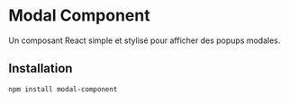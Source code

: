 # Modal Component

Un composant React simple et stylisé pour afficher des popups modales.

## Installation

```bash
npm install modal-component
